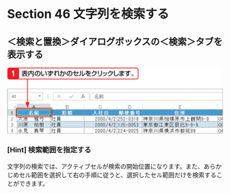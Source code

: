 # Section 46 文字列を検索する

## ＜検索と置換＞ダイアログボックスの＜検索＞タブを表示する

![](001.png)

### [Hint] 検索範囲を指定する

文字列の検索では、アクティブセルが検索の開始位置になります。また、あらかじめセル範囲を選択して右の手順に従うと、選択したセル範囲だけを検索することができます。
